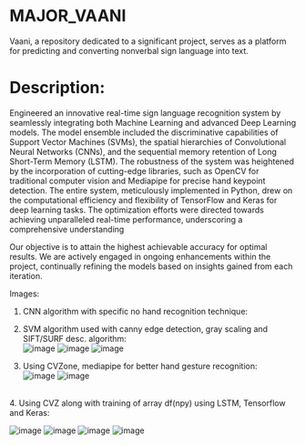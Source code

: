 # MAJOR_VAANI
Vaani, a repository dedicated to a significant project, serves as a platform for predicting and converting nonverbal sign language into text.

# Description:

Engineered an innovative real-time sign language recognition system by seamlessly integrating both Machine Learning and advanced Deep Learning models. The model ensemble included the discriminative capabilities of Support Vector Machines (SVMs), the spatial hierarchies of Convolutional Neural Networks (CNNs), and the sequential memory retention of Long Short-Term Memory (LSTM). The robustness of the system was heightened by the incorporation of cutting-edge libraries, such as OpenCV for traditional computer vision and Mediapipe for precise hand keypoint detection. The entire system, meticulously implemented in Python, drew on the computational efficiency and flexibility of TensorFlow and Keras for deep learning tasks. The optimization efforts were directed towards achieving unparalleled real-time performance, underscoring a comprehensive understanding

Our objective is to attain the highest achievable accuracy for optimal results. We are actively engaged in ongoing enhancements within the project, continually refining the models based on insights gained from each iteration.

Images:
1. CNN algorithm with specific no hand recognition technique:

2. SVM algorithm used with canny edge detection, gray scaling and SIFT/SURF desc. algorithm:<br>
![image](https://github.com/praball/MAJOR_VAANI/assets/92200181/582f0198-2940-4e38-a3d4-2b4636511a46)
![image](https://github.com/praball/MAJOR_VAANI/assets/92200181/bb2d07f0-3cd4-467d-820d-1c4a3aa087d4)
![image](https://github.com/praball/MAJOR_VAANI/assets/92200181/048f1740-dd2d-41f6-9aed-1eccca1328a3)<br>
3. Using CVZone, mediapipe for better hand gesture recognition:<br>
![image](https://github.com/praball/MAJOR_VAANI/assets/92200181/1daee2ff-c263-4321-949c-cfb4d13a4c94)
![image](https://github.com/praball/MAJOR_VAANI/assets/92200181/6d687d4c-10c9-4f16-9f7d-06de06a217f6)
<br>
4. Using CVZ along with training of array df(npy) using LSTM, Tensorflow and Keras:<br>

![image](https://github.com/praball/MAJOR_VAANI/assets/92200181/41680ebc-ff86-4286-b5b1-d66aff4f4622)
![image](https://github.com/praball/MAJOR_VAANI/assets/92200181/bc42d37d-339d-4c0e-9cbd-ba366fc3aed8)
![image](https://github.com/praball/MAJOR_VAANI/assets/92200181/064531dc-098f-423b-8dec-ba5b9c1db73c)
![image](https://github.com/praball/MAJOR_VAANI/assets/92200181/4075473f-9083-4c49-951c-17f049414d3d)
